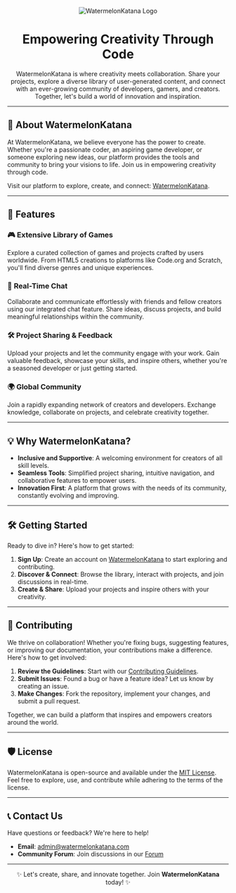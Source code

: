 <p align="center">
    <img src="https://raw.githubusercontent.com/WatermelonKatanaDevs/WatermelonKatana/refs/heads/main/Assets/images/global_logo.png" alt="WatermelonKatana Logo">
</p>

<h1 align="center">Empowering Creativity Through Code</h1>

<p align="center">
WatermelonKatana is where creativity meets collaboration. Share your projects, explore a diverse library of user-generated content, and connect with an ever-growing community of developers, gamers, and creators. Together, let's build a world of innovation and inspiration.
</p>

---

## 🌟 About WatermelonKatana

At WatermelonKatana, we believe everyone has the power to create. Whether you're a passionate coder, an aspiring game developer, or someone exploring new ideas, our platform provides the tools and community to bring your visions to life. Join us in empowering creativity through code.

Visit our platform to explore, create, and connect: [WatermelonKatana](https://watermelonkatana.com/).

---

## 🚀 Features

### 🎮 **Extensive Library of Games**
Explore a curated collection of games and projects crafted by users worldwide. From HTML5 creations to platforms like Code.org and Scratch, you'll find diverse genres and unique experiences.

### 💬 **Real-Time Chat**
Collaborate and communicate effortlessly with friends and fellow creators using our integrated chat feature. Share ideas, discuss projects, and build meaningful relationships within the community.

### 🛠️ **Project Sharing & Feedback**
Upload your projects and let the community engage with your work. Gain valuable feedback, showcase your skills, and inspire others, whether you're a seasoned developer or just getting started.

### 🌍 **Global Community**
Join a rapidly expanding network of creators and developers. Exchange knowledge, collaborate on projects, and celebrate creativity together.

---

## 💡 Why WatermelonKatana?

- **Inclusive and Supportive**: A welcoming environment for creators of all skill levels.
- **Seamless Tools**: Simplified project sharing, intuitive navigation, and collaborative features to empower users.
- **Innovation First**: A platform that grows with the needs of its community, constantly evolving and improving.

---

## 🛠️ Getting Started

Ready to dive in? Here's how to get started:

1. **Sign Up**: Create an account on [WatermelonKatana](https://watermelonkatana.com/) to start exploring and contributing.
2. **Discover & Connect**: Browse the library, interact with projects, and join discussions in real-time.
3. **Create & Share**: Upload your projects and inspire others with your creativity.

---

## 🤝 Contributing

We thrive on collaboration! Whether you're fixing bugs, suggesting features, or improving our documentation, your contributions make a difference. Here's how to get involved:

1. **Review the Guidelines**: Start with our [Contributing Guidelines](CONTRIBUTING.md).
2. **Submit Issues**: Found a bug or have a feature idea? Let us know by creating an issue.
3. **Make Changes**: Fork the repository, implement your changes, and submit a pull request.

Together, we can build a platform that inspires and empowers creators around the world.

---

## 🛡️ License

WatermelonKatana is open-source and available under the [MIT License](LICENSE). Feel free to explore, use, and contribute while adhering to the terms of the license.

---

## 📞 Contact Us

Have questions or feedback? We're here to help!

- **Email**: [admin@watermelonkatana.com](mailto:admin@watermelonkatana.com)
- **Community Forum**: Join discussions in our [Forum](https://watermelonkatana.com/forum)

---

<p align="center">
✨ Let's create, share, and innovate together. Join <strong>WatermelonKatana</strong> today! ✨
</p>
